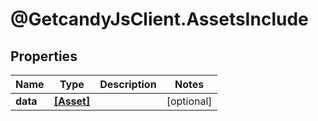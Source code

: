 # @GetcandyJsClient.AssetsInclude

## Properties

Name | Type | Description | Notes
------------ | ------------- | ------------- | -------------
**data** | [**[Asset]**](Asset.md) |  | [optional] 


